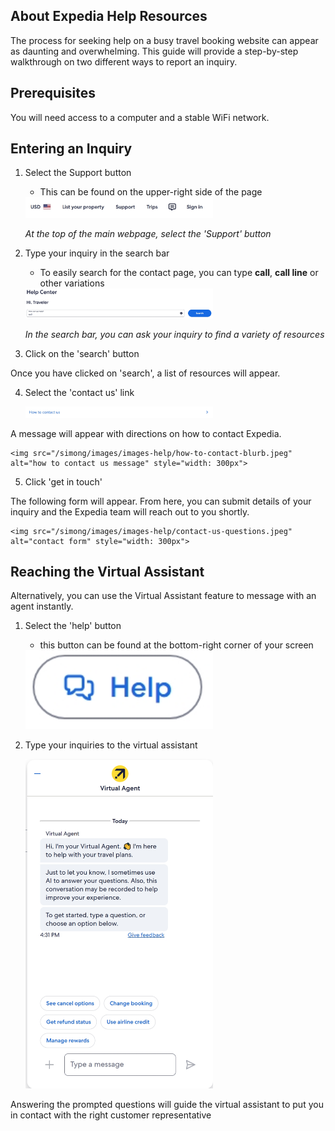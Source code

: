 ## About Expedia Help Resources
The process for seeking help on a busy travel booking website can appear as daunting and overwhelming. This guide will provide a step-by-step walkthrough on two different ways to report an inquiry.

## Prerequisites
You will need access to a computer and a stable WiFi network.

## Entering an Inquiry

1) Select the Support button
    - This can be found on the upper-right side of the page

    <img src="/simong/images/images-help/support-heading.jpeg" alt="Expedia Header" style="width: 300px">

    *At the top of the main webpage, select the 'Support' button*

2) Type your inquiry in the search bar
    - To easily search for the contact page, you can type **call**, **call line** or other variations

    <img src="/simong/images/images-help/how-can-we-help-textbox.jpeg" alt="How Can We Help Search Bar" style="width: 300px">

    *In the search bar, you can ask your inquiry to find a variety of resources*

3) Click on the 'search' button

Once you have clicked on 'search', a list of resources will appear.

4) Select the 'contact us' link

    <img src="/simong/images/images-help/how-to-contact-us.jpeg" alt="Contact us link" style="width: 300px">

A message will appear with directions on how to contact Expedia.

    <img src="/simong/images/images-help/how-to-contact-blurb.jpeg" alt="how to contact us message" style="width: 300px">

5) Click 'get in touch'

The following form will appear. From here, you can submit details of your inquiry and the Expedia team will reach out to you shortly.

    <img src="/simong/images/images-help/contact-us-questions.jpeg" alt="contact form" style="width: 300px">

## Reaching the Virtual Assistant

Alternatively, you can use the Virtual Assistant feature to message with an agent instantly.

1) Select the 'help' button
    - this button can be found at the bottom-right corner of your screen

    <img src="/simong/images/images-help/help-button.jpeg" alt="help button" style="width: 300px">

2) Type your inquiries to the virtual assistant

    <img src="/simong/images/images-help/virtual-agent.jpeg" alt="virtual agent form" style="width: 300px">

Answering the prompted questions will guide the virtual assistant to put you in contact with the right customer representative 

